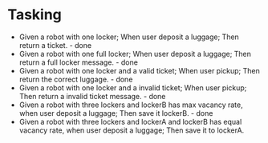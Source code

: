 # Tasking

- Given a robot with one locker; When user deposit a luggage; Then return a ticket. - done
- Given a robot with one full locker; When user deposit a luggage; Then return a full locker message. - done
- Given a robot with one locker and a valid ticket; When user pickup; Then return the correct luggage. - done
- Given a robot with one locker and a invalid ticket; When user pickup; Then return a invalid ticket message. - done
- Given a robot with three lockers and lockerB has max vacancy rate, when user deposit a luggage; Then save it lockerB. - done
- Given a robot with three lockers and lockerA and lockerB has equal vacancy rate, when user deposit a luggage; Then save it to lockerA.
